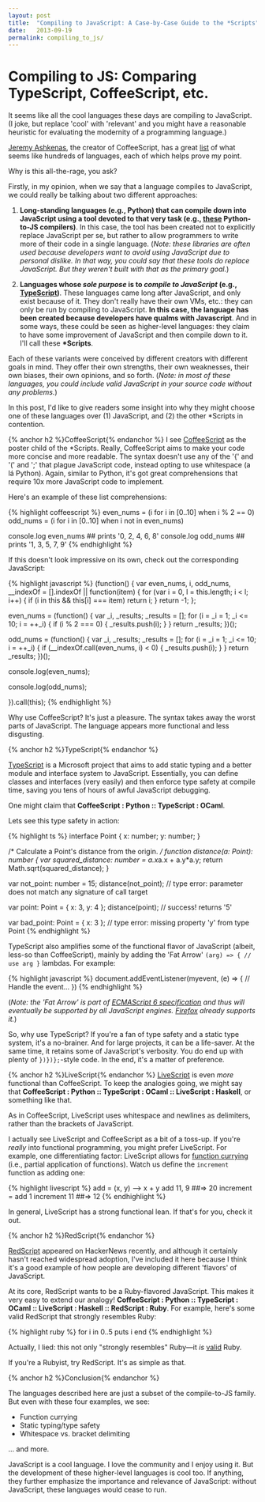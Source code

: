 ```yaml
---
layout: post
title:  "Compiling to JavaScript: A Case-by-Case Guide to the *Scripts"
date:   2013-09-19
permalink: compiling_to_js/
---
```


# Compiling to JS: Comparing TypeScript, CoffeeScript, etc.

It seems like all the cool languages these days are compiling to JavaScript. (I joke, but replace 'cool' with 'relevant' and you might have a reasonable heuristic for evaluating the modernity of a programming language.)

[Jeremy Ashkenas](https://github.com/jashkenas), the creator of CoffeeScript, has a great [list](https://github.com/jashkenas/coffee-script/wiki/List-of-languages-that-compile-to-JS) of what seems like hundreds of languages, each of which helps prove my point.

<!--break-->

Why is this all-the-rage, you ask?

Firstly, in my opinion, when we say that a language compiles to JavaScript, we could really be talking about two different approaches:

1. **Long-standing languages (e.g., Python) that can compile down into JavaScript using a tool devoted to that very task (e.g., [these](https://github.com/jashkenas/coffee-script/wiki/List-of-languages-that-compile-to-JS##python) Python-to-JS compilers)**. In this case, the tool has been created not to explicitly replace JavaScript per se, but rather to allow programmers to write more of their code in a single language. (_Note: these libraries are often used because developers want to avoid using JavaScript due to personal dislike. In that way, you could say that these tools do replace JavaScript. But they weren't built with that as the primary goal._)

2. **Languages whose _sole purpose_ is to _compile to JavaScript_ (e.g., [TypeScript](http://www.typescriptlang.org))**. These languages came long after JavaScript, and only exist because of it. They don't really have their own VMs, etc.: they can only be run by compiling to JavaScript. **In this case, the language has been created because developers have qualms with Javascript**. And in some ways, these could be seen as higher-level languages: they claim to have some improvement of JavaScript and then compile down to it. I'll call these **\*Scripts**.

Each of these variants were conceived by different creators with different goals in mind. They offer their own strengths, their own weaknesses, their own biases, their own opinions, and so forth. (_Note: in most of these languages, you could include valid JavaScript in your source code without any problems._)

In this post, I'd like to give readers some insight into why they might choose one of these languages over (1) JavaScript, and (2) the other \*Scripts in contention.

{% anchor h2 %}CoffeeScript{% endanchor %}
I see [CoffeeScript](http://coffeescript.org) as the poster child of the \*Scripts. Really, CoffeeScript aims to make your code more concise and more readable. The syntax doesn't use any of the '{' and '(' and ';' that plague JavaScript code, instead opting to use whitespace (a lá Python). Again, similar to Python, it's got great comprehensions that require 10x more JavaScript code to implement.

Here's an example of these list comprehensions:

{% highlight coffeescript %}
even_nums = (i for i in [0..10] when i % 2 == 0)
odd_nums = (i for i in [0..10] when i not in even_nums)

console.log even_nums ## prints '0, 2, 4, 6, 8'
console.log odd_nums ## prints '1, 3, 5, 7, 9'
{% endhighlight %}

If this doesn't look impressive on its own, check out the corresponding JavaScript:

{% highlight javascript %}
(function() {
  var even_nums, i, odd_nums,
    __indexOf = [].indexOf || function(item) { for (var i = 0, l = this.length; i < l; i++) { if (i in this && this[i] === item) return i; } return -1; };

  even_nums = (function() {
    var _i, _results;
    _results = [];
    for (i = _i = 1; _i <= 10; i = ++_i) {
      if (i % 2 === 0) {
        _results.push(i);
      }
    }
    return _results;
  })();

  odd_nums = (function() {
    var _i, _results;
    _results = [];
    for (i = _i = 1; _i <= 10; i = ++_i) {
      if (__indexOf.call(even_nums, i) < 0) {
        _results.push(i);
      }
    }
    return _results;
  })();

  console.log(even_nums);

  console.log(odd_nums);

}).call(this);
{% endhighlight %}

Why use CoffeeScript? It's just a pleasure. The syntax takes away the worst parts of JavaScript. The language appears more functional and less disgusting.

{% anchor h2 %}TypeScript{% endanchor %}

[TypeScript](http://www.typescriptlang.org) is a Microsoft project that aims to add static typing and a better module and interface system to JavaScript. Essentially, you can define classes and interfaces (very easily) and then enforce type safety at compile time, saving you tens of hours of awful JavaScript debugging.

One might claim that **CoffeeScript : Python :: TypeScript : OCaml**.

Lets see this type safety in action:

{% highlight ts %}
interface Point {
    x: number;
    y: number;
}

/* Calculate a Point's distance from the origin. */
function distance(a: Point): number {
    var squared_distance: number = a.x*a.x + a.y*a.y;
    return Math.sqrt(squared_distance);
}

var not_point: number = 15;
distance(not_point);
// type error: parameter does not match any signature of call target

var point: Point = {
    x: 3,
    y: 4
};
distance(point);
// success! returns '5'

var bad_point: Point = {
    x: 3
};
// type error: missing property 'y' from type Point
{% endhighlight %}


TypeScript also amplifies some of the functional flavor of JavaScript (albeit, less-so than CoffeeScript), mainly by adding the 'Fat Arrow' `(arg) => { // use arg }` lambdas. For example:

{% highlight javascript %}
document.addEventListener(myevent, (e) => {
    // Handle the event...
})
{% endhighlight %}

(_Note: the 'Fat Arrow' is part of [ECMAScript 6 specification](http://wiki.ecmascript.org/doku.php?id=harmony:arrow_function_syntax) and thus will eventually be supported by all JavaScript engines. [Firefox](http://robcee.net/2013/fat-arrow-functions-in-javascript/) already supports it._)

So, why use TypeScript? If you're a fan of type safety and a static type system, it's a no-brainer. And for large projects, it can be a life-saver. At the same time, it retains some of JavaScript's verbosity. You do end up with plenty of `})})};`-style code. In the end, it's a matter of preference.

{% anchor h2 %}LiveScript{% endanchor %}
[LiveScript](http://livescript.net) is even _more_ functional than CoffeeScript. To keep the analogies going, we might say that **CoffeeScript : Python :: TypeScript : OCaml :: LiveScript : Haskell**, or something like that.

As in CoffeeScript, LiveScript uses whitespace and newlines as delimiters, rather than the brackets of JavaScript.

I actually see LiveScript and CoffeeScript as a bit of a toss-up. If you're _really_ into functional programming, you might prefer LiveScript. For example, one differentiating factor: LiveScript allows for [function currying](http://en.wikipedia.org/wiki/Currying) (i.e., partial application of functions). Watch us define the `increment` function as adding one:

{% highlight livescript %}
add = (x, y) --> x + y
add 11, 9       ##=> 20
increment = add 1
increment 11    ##=> 12
{% endhighlight %}

In general, LiveScript has a strong functional lean. If that's for you, check it out.

{% anchor h2 %}RedScript{% endanchor %}

[RedScript](http://redscript.org) appeared on HackerNews recently, and although it certainly hasn't reached widespread adoption, I've included it here because I think it's a good example of how people are developing different 'flavors' of JavaScript.

At its core, RedScript wants to be a Ruby-flavored JavaScript. This makes it very easy to extend our analogy! **CoffeeScript : Python :: TypeScript : OCaml :: LiveScript : Haskell :: RedScript : Ruby**. For example, here's some valid RedScript that strongly resembles Ruby:

{% highlight ruby %}
for i in 0..5
  puts i
end
{% endhighlight %}

Actually, I lied: this not only "strongly resembles" Ruby—it _is_ [valid](http://www.tutorialspoint.com/ruby/ruby_loops.htm) Ruby.

If you're a Rubyist, try RedScript. It's as simple as that.

{% anchor h2 %}Conclusion{% endanchor %}

The languages described here are just a subset of the compile-to-JS family. But even with these four examples, we see:

* Function currying
* Static typing/type safety
* Whitespace vs. bracket delimiting

… and more.

JavaScript is a cool language. I love the community and I enjoy using it. But the development of these higher-level languages is cool too. If anything, they further emphasize the importance and relevance of JavaScript: without JavaScript, these languages would cease to run.
